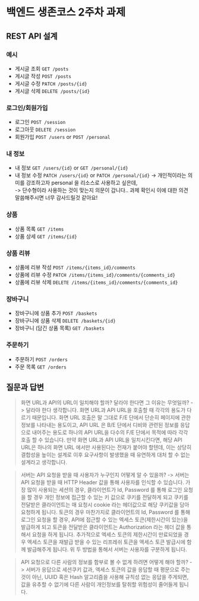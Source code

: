 # 백엔드 생존코스 2주차 과제

## REST API 설계

### 예시

- 게시글 조회 `GET /posts`
- 게시글 작성 `POST /posts`
- 게시글 수정 `PATCH /posts/{id}`
- 게시글 삭제 `DELETE /posts/{id}`

### 로그인/회원가입

- 로그인    `POST /session`
- 로그아웃   `DELETE /session`
- 회원가입   `POST /users` or `POST /personal`   

### 내 정보

- 내 정보       `GET /users/{id}` or `GET /personal/{id}`
- 내 정보 수정   `PATCH /users/{id}` or `PATCH /personal/{id}` -> 개인적이라는 의미를 강조하고자 personal 을 리소스로 사용하고 싶은데,  
                                                            -> 단수형이라 사용하는 것이 맞는지 의문이 갑니다.. 과제 확인시 이에 대한 의견 말씀해주시면 너무 감사드릴것 같아요!
### 상품

- 상품 목록   `GET /items`
- 상품 상세   `GET /items/{id}`

### 상품 리뷰

- 상품에 리뷰 작성   `POST /items/{items_id}/comments`
- 상품에 리뷰 수정   `PATCH /items/{items_id}/comments/{comments_id}`
- 상품에 리뷰 삭제   `DELETE /items/{items_id}/comments/{comments_id}`

### 장바구니

- 장바구니에 상품 추가       `POST /baskets`
- 장바구니에 상품 삭제       `DELETE /baskets/{id}`
- 장바구니 (담긴 상품 목록)   `GET /baskets`

### 주문하기

- 주문하기    `POST /orders`
- 주문 목록   `GET /orders`

## 질문과 답변

> 화면 URL과 API의 URL이 일치해야 할까? 달라야 한다면 그 이유는 무엇일까?
-> 달라야 한다 생각합니다. 화면 URL과 API URL을 호출할 때 각각의 용도가 다르기 때문입니다.
화면 URL 호출은 말 그대로 F/E 단에서 단순히 페이지에 관한 정보를 나타내는 용도이고, API URL 은 B/E 단에서 디비와 관련된 정보를 응답으로 내어주는 용도로 하나의 API URL을 다수의 F/E 단에서 목적에 따라 각각 호출 할 수 있습니다. 
만약 화면 URL과 API URL을 일치시킨다면, 해당 API URL은 하나의 화면 URL 에서만 사용된다는 전재가 붙어야 할텐데, 이는 상당히 결합성을 높이는 설계로 이후 요구사항이 발생했을 때 유연하게 대처 할 수 없는 설계라고 생각합니다.  

> 서버는 API 요청을 받을 때 사용자가 누구인지 어떻게 알 수 있을까?
-> 서버는 API 요청을 받을 때 HTTP Header 값을 통해 사용자를 인식할 수 있습니다.
가장 많이 사용되는 세션의 경우, 클라이언트가 Id, Password 를 통해 로그인 요청을 할 경우 개인 정보에 접근할 수 있는 키 값으로 쿠키를 전달하게 되고 쿠키를 전달받은 클라이언트는 매 요청시 cookie 라는 헤더값으로 해당 쿠키값을 담아 요청하게 됩니다. 
토큰의 경우 마찬가지로 클라이언트의 Id, Password 를 통해 로그인 요청을 할 경우, API에 접근할 수 있는 엑세스 토큰(제한시간이 있는)을 발급하게 되고 토큰을 전달받은 클라이언트는 Authorization 라는 헤더 값을 통해서 요청을 하게 됩니다. 추가적으로 엑세스 토큰의 제한시간이 만료되었을 경우 엑세스 토큰을 재발급 받을 수 있는 리프레쉬 토큰을 엑세스 토큰 발급시에 함께 발급해주게 됩니다.
위 두 방법을 통해서 서버는 사용자를 구분하게 됩니다.

> API 요청으로 다른 사람의 정보를 함부로 볼 수 없게 하려면 어떻게 해야 할까?
-> 서버가 응답으로 세션쿠키 값과, 엑세스 토큰의 값을 응답할 때 평문으로 주는 것이 아닌, UUID 혹은 Hash 알고리즘을 사용해 규칙성 없는 응답을 주게되면, 값을 유추할 수 없기에 다른 사람이 개인정보를 탈취할 위험성이 줄어들게 됩니다. 
